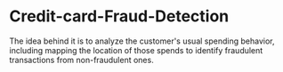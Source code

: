 # Credit-card-Fraud-Detection
The idea behind it is to analyze the customer's usual spending behavior, including mapping the location of those spends to identify fraudulent transactions from non-fraudulent ones.
